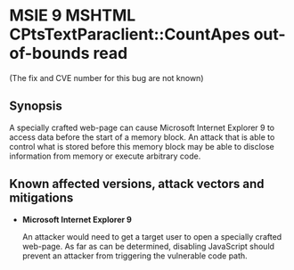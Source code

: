 MSIE 9 MSHTML CPtsTextParaclient::CountApes out-of-bounds read
==============================================================

(The fix and CVE number for this bug are not known)

Synopsis
--------
A specially crafted web-page can cause Microsoft Internet Explorer 9 to access
data before the start of a memory block. An attack that is able to control
what is stored before this memory block may be able to disclose information
from memory or execute arbitrary code.


Known affected versions, attack vectors and mitigations
-------------------------------------------------------
+ **Microsoft Internet Explorer 9**

  An attacker would need to get a target user to open a specially crafted
  web-page. As far as can be determined, disabling JavaScript should prevent an
  attacker from triggering the vulnerable code path.
